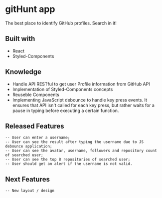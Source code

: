 # gitHunt app

The best place to identify GitHub profiles. Search in it!

## Built with

- React
- Styled-Components

## Knowledge

- Handle API RESTful to get user Profile information from GitHub API
- Implementation of Styled-Components concepts
- Reuseble Components
- Implementing JavaScript debounce to handle key press events. It ensures that API isn't called for each key press, but rather waits for a pause in typing before executing a certain function.

## Released Features

    -- User can enter a username;
    -- User can see the result after typing the username due to JS debounce application;
    -- User can see the avatar, username, followers and repository count of searched user;
    -- User can see the top 8 repositories of searched user;
    -- User should get an alert if the username is not valid.

## Next Features

    -- New layout / design
